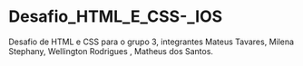 # Desafio_HTML_E_CSS-_IOS
Desafio de HTML e CSS para o grupo 3, integrantes Mateus Tavares, Milena Stephany, Wellington Rodrigues , Matheus dos Santos.
